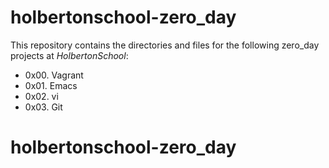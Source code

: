 # holbertonschool-zero_day #

This repository contains the directories and files for the following zero_day projects at *HolbertonSchool*:

* 0x00. Vagrant 
* 0x01. Emacs 
* 0x02. vi 
* 0x03. Git 


# holbertonschool-zero_day #

